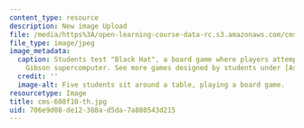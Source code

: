 ```yaml
---
content_type: resource
description: New image Upload
file: /media/https%3A/open-learning-course-data-rc.s3.amazonaws.com/cms-608-game-design-fall-2010/706e9d08de12388ad5da7a880543d215_cms-608f10-th.jpg
file_type: image/jpeg
image_metadata:
  caption: Students test "Black Hat", a board game where players attempt to hack the
    Gibson supercomputer. See more games designed by students under [Assignments](pages/assignments).
  credit: ''
  image-alt: Five students sit around a table, playing a board game.
resourcetype: Image
title: cms-608f10-th.jpg
uid: 706e9d08-de12-388a-d5da-7a880543d215
---
```

